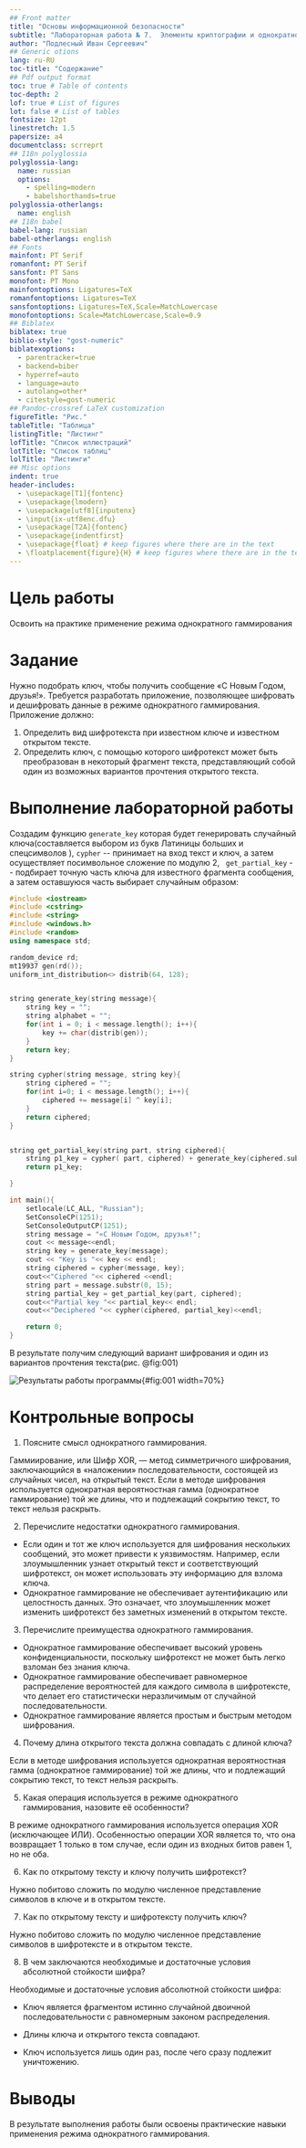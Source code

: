 ```yaml
---
## Front matter
title: "Основы информационной безопасности"
subtitle: "Лабораторная работа № 7.  Элементы криптографии и однократное гаммирование"
author: "Подлесный Иван Сергеевич"
## Generic otions
lang: ru-RU
toc-title: "Содержание"
## Pdf output format
toc: true # Table of contents
toc-depth: 2
lof: true # List of figures
lot: false # List of tables
fontsize: 12pt
linestretch: 1.5
papersize: a4
documentclass: scrreprt
## I18n polyglossia
polyglossia-lang:
  name: russian
  options:
	- spelling=modern
	- babelshorthands=true
polyglossia-otherlangs:
  name: english
## I18n babel
babel-lang: russian
babel-otherlangs: english
## Fonts
mainfont: PT Serif
romanfont: PT Serif
sansfont: PT Sans
monofont: PT Mono
mainfontoptions: Ligatures=TeX
romanfontoptions: Ligatures=TeX
sansfontoptions: Ligatures=TeX,Scale=MatchLowercase
monofontoptions: Scale=MatchLowercase,Scale=0.9
## Biblatex
biblatex: true
biblio-style: "gost-numeric"
biblatexoptions:
  - parentracker=true
  - backend=biber
  - hyperref=auto
  - language=auto
  - autolang=other*
  - citestyle=gost-numeric
## Pandoc-crossref LaTeX customization
figureTitle: "Рис."
tableTitle: "Таблица"
listingTitle: "Листинг"
lofTitle: "Список иллюстраций"
lotTitle: "Список таблиц"
lolTitle: "Листинги"
## Misc options
indent: true
header-includes:
  - \usepackage[T1]{fontenc}
  - \usepackage{lmodern}
  - \usepackage[utf8]{inputenx}
  - \input{ix-utf8enc.dfu}
  - \usepackage[T2A]{fontenc}
  - \usepackage{indentfirst}
  - \usepackage{float} # keep figures where there are in the text
  - \floatplacement{figure}{H} # keep figures where there are in the text
---
```

# Цель работы

Освоить на практике применение режима однократного гаммирования

# Задание 

Нужно подобрать ключ, чтобы получить сообщение «С Новым Годом, друзья!». Требуется разработать приложение, позволяющее шифровать и дешифровать данные в режиме однократного гаммирования. Приложение должно:

1. Определить вид шифротекста при известном ключе и известном открытом тексте.
2. Определить ключ, с помощью которого шифротекст может быть преобразован в некоторый фрагмент текста, представляющий собой один из возможных вариантов прочтения открытого текста.


# Выполнение лабораторной работы

Создадим функцию `generate_key` которая будет генерировать случайный ключа(составляется выбором из букв Латиницы больших и спецсимволов ), `cypher` -- принимает на вход текст и ключ, а затем осуществляет посимвольное сложение по модулю 2, ` get_partial_key` -- подбирает точную часть ключа для известного фрагмента сообщения, а затем оставшуюся часть выбирает случайным образом:



```c++
#include <iostream>
#include <cstring>
#include <string>
#include <windows.h>
#include <random>
using namespace std;

random_device rd;
mt19937 gen(rd());
uniform_int_distribution<> distrib(64, 128);


string generate_key(string message){
    string key = "";
    string alphabet = "";
    for(int i = 0; i < message.length(); i++){
        key += char(distrib(gen));
    }
    return key;
}

string cypher(string message, string key){
    string ciphered = "";
    for(int i=0; i < message.length(); i++){
        ciphered += message[i] ^ key[i];
    }
    return ciphered;
}


string get_partial_key(string part, string ciphered){
    string p1_key = cypher( part, ciphered) + generate_key(ciphered.substr(7, ciphered.length()));
    return p1_key;

}

int main(){
    setlocale(LC_ALL, "Russian");
    SetConsoleCP(1251);
    SetConsoleOutputCP(1251);
    string message = "«С Новым Годом, друзья!";
    cout << message<<endl;
    string key = generate_key(message);
    cout << "Key is "<< key << endl;
    string ciphered = cypher(message, key);
    cout<<"Ciphered "<< ciphered <<endl;
    string part = message.substr(0, 15);
    string partial_key = get_partial_key(part, ciphered);
    cout<<"Partial key "<< partial_key<< endl;
    cout<<"Deciphered "<< cypher(ciphered, partial_key)<<endl;

    return 0;
}


```
В результате получим следующий вариант шифрования и один из вариантов прочтения текста(рис. @fig:001)

![Результаты работы программы](1.jpg){#fig:001 width=70%}

# Контрольные вопросы

1. Поясните смысл однократного гаммирования.

Гаммиирование, или Шифр XOR, — метод симметричного шифрования, заключающийся в «наложении» последовательности, состоящей из случайных чисел, на открытый текст.
Если в методе шифрования используется однократная вероятностная гамма (однократное гаммирование) той же длины, что и подлежащий сокрытию текст, то текст нельзя раскрыть.

2. Перечислите недостатки однократного гаммирования.

- Если один и тот же ключ используется для шифрования нескольких сообщений, это может привести к уязвимостям. Например, если злоумышленник узнает открытый текст и соответствующий шифротекст, он может использовать эту информацию для взлома ключа.
- Однократное гаммирование не обеспечивает аутентификацию или целостность данных. Это означает, что злоумышленник может изменить шифротекст без заметных изменений в открытом тексте.

3. Перечислите преимущества однократного гаммирования.

- Однократное гаммирование обеспечивает высокий уровень конфиденциальности, поскольку шифротекст не может быть легко взломан без знания ключа.
- Однократное гаммирование обеспечивает равномерное распределение вероятностей для каждого символа в шифротексте, что делает его статистически неразличимым от случайной последовательности.
- Однократное гаммирование является простым и быстрым методом шифрования.

4. Почему длина открытого текста должна совпадать с длиной ключа?

Если в методе шифрования используется однократная вероятностная гамма (однократное гаммирование) той же длины, что и подлежащий сокрытию текст, то текст нельзя раскрыть.
   
5. Какая операция используется в режиме однократного гаммирования, назовите её особенности?

В режиме однократного гаммирования используется операция XOR (исключающее ИЛИ). Особенностью операции XOR является то, что она возвращает 1 только в том случае, если один из входных битов равен 1, но не оба.

6. Как по открытому тексту и ключу получить шифротекст?

Нужно побитово сложить по модулю численное представление символов в ключе и в открытом тексте.

7. Как по открытому тексту и шифротексту получить ключ?

Нужно побитово сложить по модулю численное представление символов в шифротексте и в открытом тексте.

8. В чем заключаются необходимые и достаточные условия абсолютной стойкости шифра?

Необходимые и достаточные условия абсолютной стойкости шифра:

 - Ключ является фрагментом истинно случайной двоичной последовательности с равномерным законом распределения.

 - Длины ключа и открытого текста совпадают.

 - Ключ используется лишь один раз, после чего сразу подлежит уничтожению.

# Выводы

В результате выполнения работы были освоены практические навыки применения режима однократного гаммирования.


